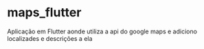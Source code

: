 # maps_flutter

Aplicação em Flutter aonde utiliza a api do google maps e adiciono localizades e descrições a ela